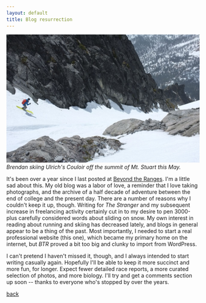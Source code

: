 ```yaml
---
layout: default
title: Blog resurrection
---
```


![](/images/stuart.jpg)
*Brendan skiing Ulrich's Couloir off the summit of Mt. Stuart this May.*
  
It's been over a year since I last posted at [Beyond the Ranges](http://beyondtheranges.wordpress.com.).
I'm a little sad about this. My old blog was a labor of love, a reminder that I love taking photographs, 
and the archive of a half decade of adventure between the end of college and the present day. There are a number of reasons why I couldn't keep it up, though.
Writing for *The Stranger* and my subsequent increase in freelancing activity certainly cut in to my desire 
to pen 3000-plus carefully considered words about sliding on snow. 
My own interest in reading about running and skiing has
decreased lately, and blogs in general appear to be a thing of the past. 
Most importantly, I needed to start a real professional website (this one), which became my primary home
on the internet, but *BTR* proved a bit too big and clunky to import from WordPress.    

I can't pretend I haven't missed it, though, and I always intended to start writing casually again. Hopefully I'll 
be able to keep it more succinct and more fun, for longer. Expect fewer detailed race reports, 
a more curated selection of photos, and more biology. I'll try and get a comments section up soon -- thanks to everyone 
who's stopped by over the years. 

[back](./)
